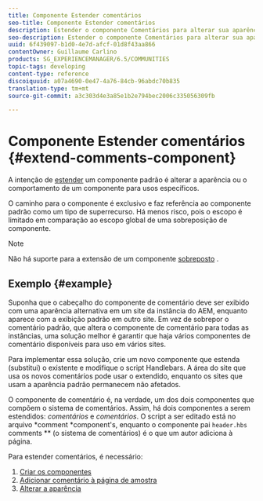 ```yaml
---
title: Componente Estender comentários
seo-title: Componente Estender comentários
description: Estender o componente Comentários para alterar sua aparência ou comportamento para usos específicos
seo-description: Estender o componente Comentários para alterar sua aparência ou comportamento para usos específicos
uuid: 6f439097-b1d0-4e7d-afcf-01d8f43aa866
contentOwner: Guillaume Carlino
products: SG_EXPERIENCEMANAGER/6.5/COMMUNITIES
topic-tags: developing
content-type: reference
discoiquuid: a07a4690-0e47-4a76-84cb-96abdc70b835
translation-type: tm+mt
source-git-commit: a3c303d4e3a85e1b2e794bec2006c335056309fb

---
```



# Componente Estender comentários {#extend-comments-component}

A intenção de [estender](client-customize.md#extensions) um componente padrão é alterar a aparência ou o comportamento de um componente para usos específicos.

O caminho para o componente é exclusivo e faz referência ao componente padrão como um tipo de superrecurso. Há menos risco, pois o escopo é limitado em comparação ao escopo global de uma sobreposição de componente.

>[!NOTE]
>
>Não há suporte para a extensão de um componente [sobreposto](client-customize.md#overlays) .

## Exemplo {#example}

Suponha que o cabeçalho do componente de comentário deve ser exibido com uma aparência alternativa em um site da instância do AEM, enquanto aparece com a exibição padrão em outro site. Em vez de sobrepor o comentário padrão, que altera o componente de comentário para todas as instâncias, uma solução melhor é garantir que haja vários componentes de comentário disponíveis para uso em vários sites.

Para implementar essa solução, crie um novo componente que estenda (substitui) o existente e modifique o script Handlebars. A área do site que usa os novos comentários pode usar o extendido, enquanto os sites que usam a aparência padrão permanecem não afetados.

O componente de comentário é, na verdade, um dos dois componentes que compõem o sistema de comentários. Assim, há dois componentes a serem estendidos: *comentários* e *comentários*. O script a ser editado está no arquivo *comment *component&#39;s, enquanto o componente pai `header.hbs` comments ** (o sistema de comentários) é o que um autor adiciona à página.

Para estender comentários, é necessário:

1. [Criar os componentes](extend-create-components.md)
1. [Adicionar comentário à página de amostra](extend-sample-page.md)
1. [Alterar a aparência](extend-alter-appearance.md)

